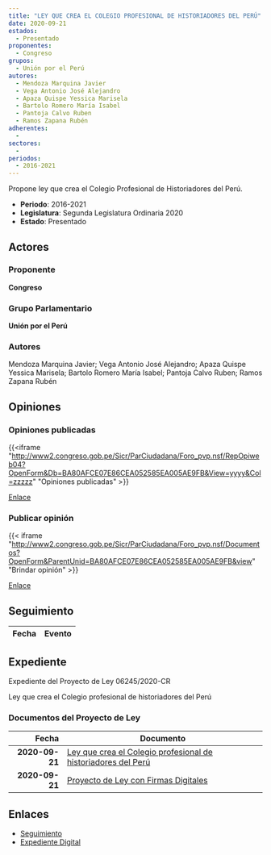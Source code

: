 ```yaml
---
title: "LEY QUE CREA EL COLEGIO PROFESIONAL DE HISTORIADORES DEL PERÚ"
date: 2020-09-21
estados: 
  - Presentado
proponentes: 
  - Congreso
grupos: 
  - Unión por el Perú
autores: 
  - Mendoza Marquina Javier
  - Vega Antonio José Alejandro
  - Apaza Quispe Yessica Marisela
  - Bartolo Romero María Isabel
  - Pantoja Calvo Ruben
  - Ramos Zapana Rubén
adherentes: 
  - 
sectores: 
  - 
periodos: 
  - 2016-2021
---
```


Propone ley que crea el Colegio Profesional de Historiadores del Perú.

- **Periodo**: 2016-2021
- **Legislatura**: Segunda Legislatura Ordinaria 2020
- **Estado**: Presentado

## Actores

### Proponente

**Congreso**

### Grupo Parlamentario

**Unión por el Perú**

### Autores

Mendoza Marquina Javier; Vega Antonio José Alejandro; Apaza Quispe Yessica Marisela; Bartolo Romero María Isabel; Pantoja Calvo Ruben; Ramos Zapana Rubén


## Opiniones

### Opiniones publicadas

{{<iframe "http://www2.congreso.gob.pe/Sicr/ParCiudadana/Foro_pvp.nsf/RepOpiweb04?OpenForm&Db=BA80AFCE07E86CEA052585EA005AE9FB&View=yyyy&Col=zzzzz" "Opiniones publicadas" >}}

[Enlace](http://www2.congreso.gob.pe/Sicr/ParCiudadana/Foro_pvp.nsf/RepOpiweb04?OpenForm&Db=BA80AFCE07E86CEA052585EA005AE9FB&View=yyyy&Col=zzzzz)
### Publicar opinión

{{< iframe "http://www2.congreso.gob.pe/Sicr/ParCiudadana/Foro_pvp.nsf/Documentos?OpenForm&ParentUnid=BA80AFCE07E86CEA052585EA005AE9FB&view" "Brindar opinión" >}}

[Enlace](http://www2.congreso.gob.pe/Sicr/ParCiudadana/Foro_pvp.nsf/Documentos?OpenForm&ParentUnid=BA80AFCE07E86CEA052585EA005AE9FB&view)

## Seguimiento

| Fecha | Evento |
|------:|--------|


## Expediente

Expediente del Proyecto de Ley 06245/2020-CR

Ley que crea el Colegio profesional de historiadores del Perú


### Documentos del Proyecto de Ley

| Fecha | Documento |
|------:|--------|
| **2020-09-21** | [Ley que crea el Colegio profesional de historiadores del Perú](http://www.leyes.congreso.gob.pe/Documentos/2016_2021/Proyectos_de_Ley_y_de_Resoluciones_Legislativas/PL06245-20200921.pdf) |
| **2020-09-21** | [Proyecto de Ley con Firmas Digitales](http://www.leyes.congreso.gob.pe/Documentos/2016_2021/Proyectos_de_Ley_y_de_Resoluciones_Legislativas/Proyectos_Firmas_digitales/PL06245.pdf) |

## Enlaces 

- [Seguimiento](http://www2.congreso.gob.pehttp://www2.congreso.gob.pe/Sicr/TraDocEstProc/CLProLey2016.nsf/f7fff46988ca05b1052578e100829cc7/24e2a6c7a9effc24052585ea00708f76?OpenDocument)
- [Expediente Digital](http://www2.congreso.gob.pehttp://www2.congreso.gob.pe/Sicr/TraDocEstProc/CLProLey2016.nsf/f7fff46988ca05b1052578e100829cc7/24e2a6c7a9effc24052585ea00708f76?OpenDocument&Click=05257FB7005EB655.eb71d0cf91d8294e05256cdf006b5706/$Body/0.1C6C)
